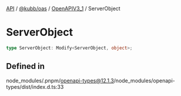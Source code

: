 [API](../../../../../packages.md) / [@kubb/oas](../../../index.md) / [OpenAPIV3\_1](../index.md) / ServerObject

# ServerObject

```ts
type ServerObject: Modify<ServerObject, object>;
```

## Defined in

node\_modules/.pnpm/openapi-types@12.1.3/node\_modules/openapi-types/dist/index.d.ts:33
